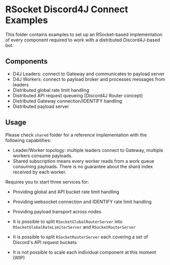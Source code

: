 # RSocket Discord4J Connect Examples

This folder contains examples to set up an RSocket-based implementation of every component required to work with a distributed Discord4J-based bot.

## Components
- D4J Leaders: connect to Gateway and communicates to payload server
- D4J Workers: connect to payload broker and processes messages from leaders
- Distributed global rate limit handling
- Distributed API request queueing (Discord4J Router concept)
- Distributed Gateway connection/IDENTIFY handling
- Distributed payload server

## Usage

Please check `shared` folder for a reference implementation with the following capabilities:

- Leader/Worker topology: multiple leaders connect to Gateway, multiple workers consume payloads.
- Shared subscription means every worker reads from a work queue consuming payloads. There is no guarantee about the shard index received by each worker.

Requires you to start three services for:

- Providing global and API bucket rate limit handling
- Providing websocket connection and IDENTIFY rate limit handling
- Providing payload transport across nodes

- It is possible to split `RSocketGlobalRouterServer` into `RSocketGlobalRateLimiterServer` and `RSocketRouterServer`
- It is possible to split `RSocketRouterServer` each covering a set of Discord's API request buckets
- It is not possible to scale each individual component at this moment (WIP)
